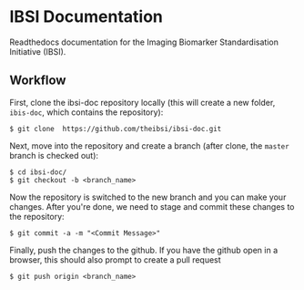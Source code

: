 # IBSI Documentation

Readthedocs documentation for the Imaging Biomarker Standardisation Initiative (IBSI).

## Workflow

First, clone the ibsi-doc repository locally (this will create a new folder, 
`ibis-doc`, which contains the repository):

```
$ git clone  https://github.com/theibsi/ibsi-doc.git
```

Next, move into the repository and create a branch (after clone, the `master` 
branch is checked out):

```
$ cd ibsi-doc/
$ git checkout -b <branch_name>
```

Now the repository is switched to the new branch and you can make your changes.
After you're done, we need to stage and commit these changes to the repository:

```
$ git commit -a -m "<Commit Message>"
```

Finally, push the changes to the github. If you have the github open in a browser,
this should also prompt to create a pull request

```
$ git push origin <branch_name>
```
